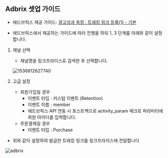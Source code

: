 ## Adbrix 셋업 가이드

* 애드브릭스 제공 가이드: [광고성과 측정 : 트래킹 링크 등록(1) - 기본](http://help.igaworks.com/hc/ko/3_3/Content/Article/add_trackinglink)

* 애드브릭스에서 제공하는 가이드에 따라 진행을 하되 1, 3 단계를 아래와 같이 설정합니다.



1. 채널 선택

   * 채널명을 링크프라이스로 검색한 후 선택합니다.

   ![1536812627740](https://github.com/linkprice/MerchantSetup/blob/master/3%EC%9E%90%ED%88%B4%20%EC%95%B1%20%EC%85%8B%EC%97%85/%EC%95%A0%EB%93%9C%ED%94%84%EB%A6%AD%EC%8A%A4(Adbrix)/adbrix1.png)



3. 고급 설정
   * 회원가입일 경우
     * 이벤트 타입 : 커스텀 이벤트 (Retention)
     * 이벤트 이름 : member
     * 애드브릭스 API 연동 시 포스트백으로 activity_param 매크로 파라미터에 회원 아이디를 입력합니다.
   * 주문결제일 경우
     * 이벤트 타입 : Purchase



* 위와 같이 설정하여 발급한 트래킹 링크를 링크프라이스에 전달합니다

![adbrix](https://github.com/linkprice/MerchantSetup/blob/master/3%EC%9E%90%ED%88%B4%20%EC%95%B1%20%EC%85%8B%EC%97%85/%EC%95%A0%EB%93%9C%ED%94%84%EB%A6%AD%EC%8A%A4(Adbrix)/adbrix3.png)